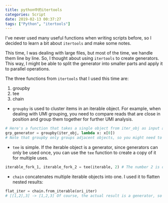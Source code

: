 ```yaml
---
title: python中的itertools
categories: Script
date: 2019-02-13 00:37:27
tags: ["Python", "itertools"]
---
```


I've never used many useful functions when writing scripts before, so I decided to learn a bit about `itertools` and make some notes.

This time, I was dealing with large files, but most of the time, we handle them line by line. So, I thought about using `itertools` to create generators. This way, I might be able to split the generator into smaller parts and apply it to parallel operations.

The three functions from `itertools` that I used this time are:

1. groupby
2. tee
3. chain

- `groupby` is used to cluster items in an iterable object. For example, when dealing with UMI grouping, you need to compare reads that are close in position and group them together for further UMI analysis.

```python
# Here's a function that takes a single object from iter_obj as input and returns the value to be used for comparison
grp_generator = groupby(iter_obj, lambda x: x[0])
# Note that groupby only groups adjacent objects, so you might need to sort them yourself.
```

- `tee` is simple. If the iterable object is a generator, since generators can only be used once, you can use the `tee` function to create a copy of it for multiple uses.

```python
iterable_fork_1, iterable_fork_2 = tee(iterable, 2) # The number 2 is optional and defaults to 2.
```

- `chain` concatenates multiple iterable objects into one. I used it to flatten nested results:

```python
flat_iter = chain.from_iterable(ori_iter)
# [[1,2],3] -> [1,2,3] Of course, the actual result is a generator, so you need to use list(flat_iter) to get the complete result.
```
